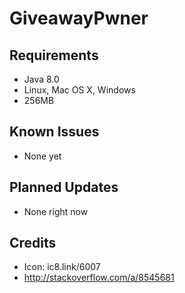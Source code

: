 GiveawayPwner
==========

Requirements
------------
- Java 8.0
- Linux, Mac OS X, Windows
- 256MB

Known Issues
------------
- None yet

Planned Updates
---------------
- None right now

Credits
-------
- Icon: ic8.link/6007
- http://stackoverflow.com/a/8545681
